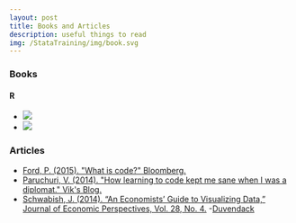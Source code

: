 ```yaml
---
layout: post
title: Books and Articles
description: useful things to read
img: /StataTraining/img/book.svg
---
```


### Books
#### R
- <a href = "http://r4ds.had.co.nz/" target="_blank"><img class="col one left" src="/StataTraining/img/resources/r4ds.jpg"></a>
- <a href = "http://r-pkgs.had.co.nz/" target="_blank"><img class="col one left" src="/StataTraining/img/resources/rpkgs.jpg"></a>

### Articles
- <a href = "http://www.bloomberg.com/graphics/2015-paul-ford-what-is-code/" target="_blank">Ford, P. (2015). "What is code?" Bloomberg.</a> 
- <a href = "http://www.vikparuchuri.com/blog/how-learning-to-code-kept-me-sane/" target="_blank">Paruchuri, V. (2014). "How learning to code kept me sane when I was a diplomat." Vik's Blog.</a> 
- <a href = "http://www.aeaweb.org/articles.php?doi=10.1257/jep.28.1.209" target="_blank">Schwabish, J. (2014). “An Economists’ Guide to Visualizing Data,” Journal of Economic Perspectives, Vol. 28, No. 4.</a> 
-[Duvendack](http://econjwatch.org/file_download/866/DuvendackEtAlMay2015.pdf)
